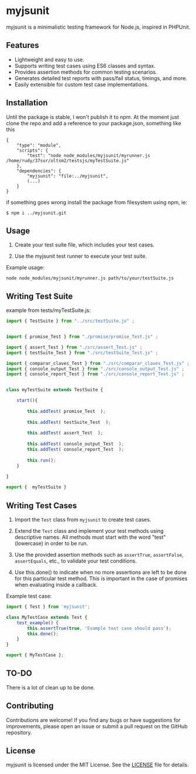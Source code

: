 # myjsunit

myjsunit is a minimalistic testing framework for Node.js, inspired in PHPUnit. 

## Features

- Lightweight and easy to use.
- Supports writing test cases using ES6 classes and syntax.
- Provides assertion methods for common testing scenarios.
- Generates detailed test reports with pass/fail status, timings, and more.
- Easily extensible for custom test case implementations.

## Installation

Until the package is stable, I won't publish it to npm. At the moment just clone the repo and add a reference to your package.json, something like this

```
{
    "type": "module",
    "scripts": {
        "test": "node node_modules/myjsunit/myrunner.js /home/rudy/37sur/oltsm2/testsjs/myTestSuite.js"
    },
    "dependencies": {
        "myjsunit": "file:../myjsunit",
        (...)
    }
}
```

if something goes wrong install the package from filesystem using npm, ie:

```
$ npm i ../myjsunit.git
```

## Usage

1. Create your test suite file, which includes your test cases.

2. Use the myjsunit test runner to execute your test suite.

Example usage:

```
node node_modules/myjsunit/myrunner.js path/to/your/testSuite.js
```

## Writing Test Suite

example from tests/myTestSuite.js:
```javascript
import { TestSuite } from "../src/testSuite.js" ;


import { promise_Test } from "./promise/promise_Test.js" ;

import { assert_Test } from "./src/assert_Test.js" ;
import { testSuite_Test } from "./src/testSuite_Test.js" ;

import { comparar_claves_Test } from "./src/comparar_claves_Test.js" ;
import { console_output_Test } from "./src/console_output_Test.js" ;
import { console_report_Test } from "./src/console_report_Test.js" ;


class myTestSuite extends TestSuite {

    start(){
        
        this.addTest( promise_Test  );
        
        this.addTest( testSuite_Test  );
        
        this.addTest( assert_Test  );
        
        this.addTest( console_output_Test  );
        this.addTest( console_report_Test  );
        
        this.run();
    }
    
}

export {  myTestSuite }
```


## Writing Test Cases

1. Import the `Test` class from `myjsunit` to create test cases.

2. Extend the `Test` class and implement your test methods using descriptive names. All methods must start with the word "test" (lowercase) in order to be run.

3. Use the provided assertion methods such as `assertTrue`, `assertFalse`, `assertEquals`, etc., to validate your test conditions.

4. Use this.done() to indicate when no more assertions are left to be done for this particular test method. This is important in the case of promises when evaluating inside a callback.

Example test case:

```javascript
import { Test } from 'myjsunit';

class MyTestCase extends Test {
    test_example() {
        this.assertTrue(true, 'Example test case should pass');
        this.done();
    }
}

export { MyTestCase };
```

## TO-DO

There is a lot of clean up to be done.

## Contributing

Contributions are welcome! If you find any bugs or have suggestions for improvements, please open an issue or submit a pull request on the GitHub repository.

## License

myjsunit is licensed under the MIT License. See the [LICENSE](LICENSE) file for details.

